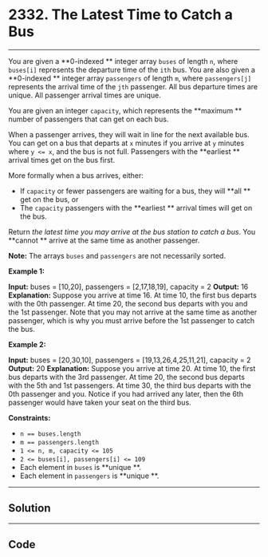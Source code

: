 # 2332. The Latest Time to Catch a Bus

---

You are given a **0-indexed ** integer array `buses` of length `n`, where `buses[i]` represents the departure time of the `ith` bus. You are also given a **0-indexed ** integer array `passengers` of length `m`, where `passengers[j]` represents the arrival time of the `jth` passenger. All bus departure times are unique. All passenger arrival times are unique.

You are given an integer `capacity`, which represents the **maximum ** number of passengers that can get on each bus.

When a passenger arrives, they will wait in line for the next available bus. You can get on a bus that departs at `x` minutes if you arrive at `y` minutes where `y <= x`, and the bus is not full. Passengers with the **earliest ** arrival times get on the bus first.

More formally when a bus arrives, either:

  * If `capacity` or fewer passengers are waiting for a bus, they will **all ** get on the bus, or
  * The `capacity` passengers with the **earliest ** arrival times will get on the bus.



Return _the latest time you may arrive at the bus station to catch a bus_. You **cannot ** arrive at the same time as another passenger.

**Note:** The arrays `buses` and `passengers` are not necessarily sorted.

 

**Example 1:**


**Input:** buses = [10,20], passengers = [2,17,18,19], capacity = 2
**Output:** 16
**Explanation:** Suppose you arrive at time 16.
At time 10, the first bus departs with the 0th passenger. 
At time 20, the second bus departs with you and the 1st passenger.
Note that you may not arrive at the same time as another passenger, which is why you must arrive before the 1st passenger to catch the bus.

**Example 2:**


**Input:** buses = [20,30,10], passengers = [19,13,26,4,25,11,21], capacity = 2
**Output:** 20
**Explanation:** Suppose you arrive at time 20.
At time 10, the first bus departs with the 3rd passenger. 
At time 20, the second bus departs with the 5th and 1st passengers.
At time 30, the third bus departs with the 0th passenger and you.
Notice if you had arrived any later, then the 6th passenger would have taken your seat on the third bus.

 

**Constraints:**

  * `n == buses.length`
  * `m == passengers.length`
  * `1 <= n, m, capacity <= 105`
  * `2 <= buses[i], passengers[i] <= 109`
  * Each element in `buses` is **unique **.
  * Each element in `passengers` is **unique **.

---

## Solution



---

## Code
```python


```